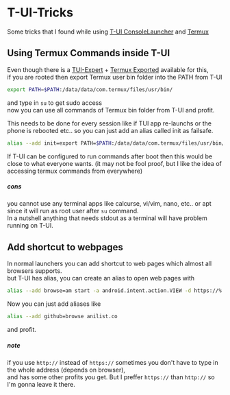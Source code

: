 # T-UI-Tricks
Some tricks that I found while using [T-UI ConsoleLauncher](https://github.com/fAndreuzzi/TUI-ConsoleLauncher) and [Termux](https://github.com/termux/termux-app)

## Using Termux Commands inside T-UI
Even though there is a [TUI-Expert](https://github.com/v1nc/TUI-Expert) + [Termux Exported](https://github.com/v1nc/termux-app/) available for this,  
if you are rooted then export Termux user bin folder into the PATH from T-UI

```bash
export PATH=$PATH:/data/data/com.termux/files/usr/bin/
```
and type in `su` to get sudo access  
now you can use all commands of Termux bin folder from T-UI and profit.

This needs to be done for every session like if TUI app re-launchs or the phone is rebooted etc..
so you can just add an alias called init as failsafe.

```bash
alias --add init=export PATH=$PATH:/data/data/com.termux/files/usr/bin/:/data/data/com.termux/files/usr/bin/applets
```

If T-UI can be configured to run commands after boot then this would be close to what everyone wants.
(it may not be fool proof, but I like the idea of accessing termux commands from everywhere)

##### cons
you cannot use any terminal apps like calcurse, vi/vim, nano, etc.. or apt since it will run as root user after `su` command.  
In a nutshell anything that needs stdout as a terminal will have problem running on T-UI.

## Add shortcut to webpages
In normal launchers you can add shortcut to web pages which almost all browsers supports.  
but T-UI has alias, you can create an alias to open web pages with

```bash
alias --add browse=am start -a android.intent.action.VIEW -d https://% --user 0
```

Now you can just add aliases like

```bash
alias --add github=browse anilist.co
```
and profit.

##### note
if you use `http://` instead of `https://` sometimes you don't have to type in the whole address (depends on browser),  
and has some other profits you get. But I preffer `https://` than `http://` so I'm gonna leave it there.
